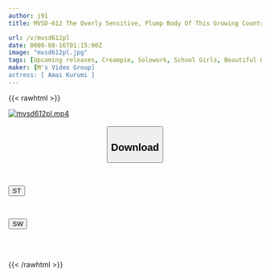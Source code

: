 ```yaml
---
author: j91
title: MVSD-612 The Overly Sensitive, Plump Body Of This Growing Country Girl Writhes In Agony As She Receives A Portico Massage And Blossoms. Her Mother's Lover (the Masseuse) Gives Her Pleasurable Treatments Every Day, And She Has Been Developed Into A Woman Who Is Even More Horny Than Her Mother. Kurumi Amai

url: /v/mvsd612pl
date: 0000-08-16T01:15:00Z
image: "mvsd612pl.jpg"
tags: [Upcoming releases, Creampie, Solowork, School Girls, Beautiful Girl, Nasty, Hardcore, Squirting	]
maker: [M's Video Group]
actress: [ Amai Kurumi ]
---
```



{{< rawhtml >}}

<div class="video" data-videoid="pending_link.html">
    <a href="javascript:;">
        <img src="/v/mvsd612pl/mvsd612pl.jpg" width="WIDTH" height="HEIGHT" alt="mvsd612pl.mp4" loading="lazy">
    </a>
</div>

<script type="text/javascript" src="https://j91.asia/asset/on-demand-pend.js"></script>

<br>
  <link rel="stylesheet" href="https://j91.asia/asset/bs5.css">
  
  <center>
  <button class="btn btn-primary" type="button" data-bs-toggle="collapse" data-bs-target=".multi-collapse" aria-expanded="false" aria-controls="multiCollapseExample1 multiCollapseExample2"><h2>Download</h2></button></center>
</p>
<div class="row">
  <div class="col">
    <div class="collapse multi-collapse" id="multiCollapseExample1">
      <div class="card card-body">
	      	      <br>
<div class="buttons">  
<p><a href="https://j91.asia/pending_link.html" target="_blank"><button class="btn-hover color-3"><i class="fa fa-download"></i> ST</button></a></p></div>
    </div>
  </div>
</div>
  <div class="col">
    <div class="collapse multi-collapse" id="multiCollapseExample2">
      <div class="card card-body">
	      <br>
<div class="buttons">
<p><a href="https://j91.asia/pending_link.html" target="_blank"><button class="btn-hover color-2"><i class="fa fa-download"></i> SW</button></a></p></div>
<br><br>
      </div>
    </div>
  </div>
</div>

{{< /rawhtml >}}